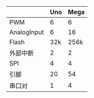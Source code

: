 |             | Uno  | Mega |
| ----------- | ---- | ---- |
| PWM         | 6    | 6    |
| AnalogInput | 6    | 16   |
| Flash       | 32k  | 256k |
| 外部中断    | 2    | 2    |
| SPI         | 4    | 4    |
| 引脚        | 20   | 54   |
| 串口对      | 1    | 4    |

